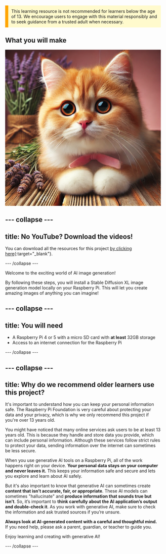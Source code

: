 <p style='border-left: solid; border-width:10px; border-color: #FFA500; background-color: #FFFACD; padding: 10px;'>
This learning resource is not recommended for learners below the age of 13. We encourage users to engage with this material responsibly and to seek guidance from a trusted adult when necessary.
</p>

## What you will make

![The image shows a close-up of a fluffy orange and white kitten with large, expressive eyes and a pink nose. The kitten is resting on a wooden surface with its paws tucked underneath, wearing a pink bow around its neck. Behind the kitten, there are sprigs of lavender in a rustic, burlap-wrapped bundle, adding a soft, natural background to the scene. The lighting is warm, enhancing the kitten's soft fur and creating a cozy, serene atmosphere.](images/cat.jpg)

--- collapse ---
---
title: No YouTube? Download the videos!
---

You can download all the resources for this project [by clicking here](https://rpf.io/p/en/ai-images-on-pi-go){:target="_blank"}. 


--- /collapse ---

Welcome to the exciting world of AI image generation! 

By following these steps, you will install a Stable Diffusion XL image generation model locally on your Raspberry Pi. This will let you create amazing images of anything you can imagine! 

--- collapse ---
--- 
title: You will need
---

- A Raspberry Pi 4 or 5 with a micro SD card with **at least** 32GB storage
- Access to an internet connection for the Raspberry Pi


--- /collapse ---

--- collapse ---
---
title:  Why do we recommend older learners use this project?
---

It's important to understand how you can keep your personal information safe. The Raspberry Pi Foundation is very careful about protecting your data and your privacy, which is why we only recommend this project if you're over 13 years old.

You might have noticed that many online services ask users to be at least 13 years old. This is because they handle and store data you provide, which can include personal information. Although these services follow strict rules to protect your data, sending information over the internet can sometimes be less secure.

When you use generative AI tools on a Raspberry Pi, all of the work happens right on your device. **Your personal data stays on your computer and never leaves it.** This keeps your information safe and secure and lets you explore and learn about AI safely. 

But it's also important to know that generative AI can sometimes create **content that isn’t accurate, fair, or appropriate**. These AI models can sometimes "hallucinate" and **produce information that sounds true but isn’t**. So, it’s important to **think carefully about the AI application’s output and double-check it**. As you work with generative AI, make sure to check the information and ask trusted sources if you’re unsure.

**Always look at AI-generated content with a careful and thoughtful mind.** If you need help, please ask a parent, guardian, or teacher to guide you.

Enjoy learning and creating with generative AI!

--- /collapse ---
